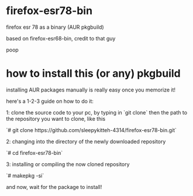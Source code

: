 # firefox-esr78-bin
<p>firefox esr 78 as a binary (AUR pkgbuild)</p>
<p>based on firefox-esr68-bin, credit to that guy</p>
<p>poop</p>

# how to install this (or any) pkgbuild
<p>installing AUR packages manually is really easy once you memorize it!</p>
<p>here's a 1-2-3 guide on how to do it:</p>
<p>1: clone the source code to your pc, by typing in `git clone` then the path to the repository you want to clone, like this</p>
<p>     `# git clone https://github.com/sleepykitteh-4314/firefox-esr78-bin.git`</p>
<p>2: changing into the directory of the newly downloaded repository</p>
<p>     `# cd firefox-esr78-bin`</p>
<p>3: installing or compiling the now cloned repository</p>
<p>     `# makepkg -si`</p>
<p>and now, wait for the package to install!</p>

